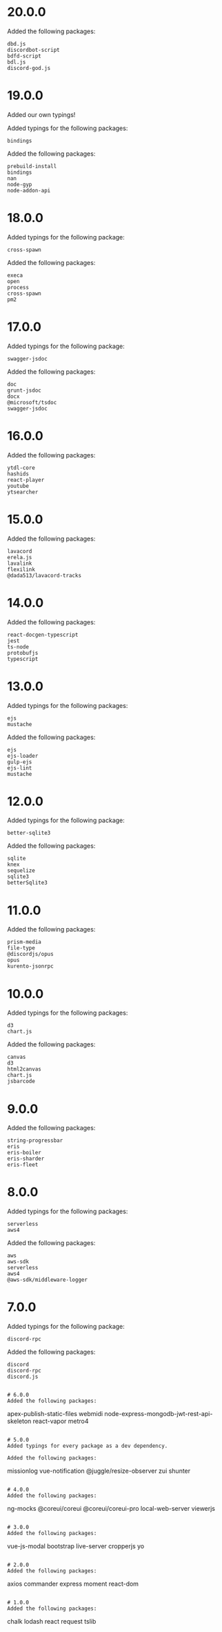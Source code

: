 # 20.0.0
Added the following packages:
```
dbd.js
discordbot-script
bdfd-script
bdl.js
discord-god.js
```

# 19.0.0
Added our own typings!

Added typings for the following packages:
```
bindings
```

Added the following packages:
```
prebuild-install
bindings
nan 
node-gyp
node-addon-api
```

# 18.0.0
Added typings for the following package:
```
cross-spawn
```

Added the following packages:
```
execa
open
process
cross-spawn
pm2
```

# 17.0.0
Added typings for the following package:
```
swagger-jsdoc
```

Added the following packages:
```
doc 
grunt-jsdoc
docx
@microsoft/tsdoc
swagger-jsdoc
```

# 16.0.0
Added the following packages:
```
ytdl-core
hashids
react-player
youtube
ytsearcher
```

# 15.0.0
Added the following packages:
```
lavacord
erela.js
lavalink
flexilink
@dada513/lavacord-tracks
```

# 14.0.0
Added the following packages:
```
react-docgen-typescript
jest
ts-node
protobufjs
typescript
```

# 13.0.0
Added typings for the following packages:
```
ejs
mustache
```

Added the following packages:
```
ejs
ejs-loader
gulp-ejs
ejs-lint
mustache
```

# 12.0.0
Added typings for the following package:
```
better-sqlite3
```

Added the following packages:
```
sqlite
knex
sequelize
sqlite3
betterSqlite3
```

# 11.0.0
Added the following packages:
```
prism-media
file-type
@discordjs/opus
opus
kurento-jsonrpc
```

# 10.0.0
Added typings for the following packages:
```
d3
chart.js
```

Added the following packages:
```
canvas
d3
html2canvas
chart.js
jsbarcode
```

# 9.0.0
Added the following packages:
```
string-progressbar
eris
eris-boiler
eris-sharder
eris-fleet
```

# 8.0.0
Added typings for the following packages:
```
serverless
aws4
```

Added the following packages:
```
aws
aws-sdk
serverless
aws4
@aws-sdk/middleware-logger
```

# 7.0.0
Added typings for the following package:
```
discord-rpc
```

Added the following packages:
```
discord
discord-rpc
discord.js


# 6.0.0
Added the following packages:
```
apex-publish-static-files
webmidi
node-express-mongodb-jwt-rest-api-skeleton
react-vapor
metro4
```

# 5.0.0
Added typings for every package as a dev dependency.

Added the following packages:
```
missionlog
vue-notification
@juggle/resize-observer
zui
shunter
```

# 4.0.0
Added the following packages:
```
ng-mocks
@coreui/coreui
@coreui/coreui-pro
local-web-server
viewerjs
```

# 3.0.0
Added the following packages:
```
vue-js-modal
bootstrap
live-server
cropperjs
yo
```

# 2.0.0
Added the following packages:
```
axios
commander
express
moment
react-dom
```

# 1.0.0
Added the following packages:

```
chalk
lodash
react
request
tslib
```